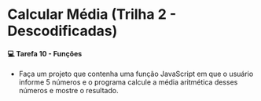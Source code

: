 # Calcular Média (Trilha 2 - Descodificadas)



#### 💻 Tarefa 10 - Funções

- Faça um projeto que contenha uma função JavaScript em que o usuário informe 5 números e o programa calcule a média aritmética desses números e mostre o resultado.